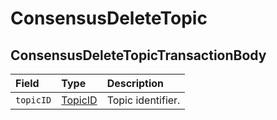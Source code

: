 # ConsensusDeleteTopic

## ConsensusDeleteTopicTransactionBody

| Field | Type | Description |
| :--- | :--- | :--- |
| `topicID` | ​[TopicID](../basic-types/topicid.md)​ | Topic identifier. |

​  


